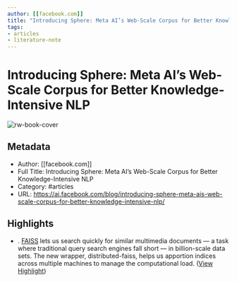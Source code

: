 ```yaml
---
author: [[facebook.com]]
title: "Introducing Sphere: Meta AI’s Web-Scale Corpus for Better Knowledge-Intensive NLP"
tags: 
- articles
- literature-note
---
```

# Introducing Sphere: Meta AI’s Web-Scale Corpus for Better Knowledge-Intensive NLP

![rw-book-cover](https://scontent-hou1-1.xx.fbcdn.net/v/t39.2365-6/291960519_725957045327707_8585421034921666233_n.png?_nc_cat=100&ccb=1-7&_nc_sid=ad8a9d&_nc_ohc=YnhLOKg-EIEAX8C7CDV&_nc_ht=scontent-hou1-1.xx&oh=00_AfDJ27RpiI3-ueuvUwnUz3NicBY397xxOnj8rTXwNDeH2g&oe=6401BCF5)

## Metadata
- Author: [[facebook.com]]
- Full Title: Introducing Sphere: Meta AI’s Web-Scale Corpus for Better Knowledge-Intensive NLP
- Category: #articles
- URL: https://ai.facebook.com/blog/introducing-sphere-meta-ais-web-scale-corpus-for-better-knowledge-intensive-nlp/

## Highlights
- . [FAISS](https://l.facebook.com/l.php?u=https%3A%2F%2Fengineering.fb.com%2F2017%2F03%2F29%2Fdata-infrastructure%2Ffaiss-a-library-for-efficient-similarity-search%2F&h=AT2_vs6SdNGbK43MzqEUzjOg2ACoVEo96-9YQabVfpiTeD0P21IvoRTCA-3bs3pCHAPfCjxGvN5wgeVMvs7Ivt4hTq-i-hGJlyk4MSxNy_L_bBRReGyPUUI5u5OJiuPRnzOZSoE8crKn5SXgvb5n1QYsImY) lets us search quickly for similar multimedia documents — a task where traditional query search engines fall short — in billion-scale data sets. The new wrapper, distributed-faiss, helps us apportion indices across multiple machines to manage the computational load. ([View Highlight](https://read.readwise.io/read/01gv1mp7kdm18nr2h59zz442ra))

